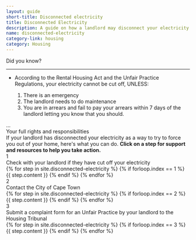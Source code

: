 ```yaml
---
layout: guide
short-title: Disconnected electricity
title: Disconnected Electricity
description: A guide on how a landlord may disconnect your electricity as a way to try to force you out of your home and steps on how you can respond.
name: disconnected-electricity
category-link: housing
category: Housing
---
```

<div class="did-you-know">
  <div class="title">
    <i class="fa fa-question-circle fa-fw" aria-hidden="true"></i> Did you know?
  </div>
  <hr>
  <div class="content">
    <ul class="fa-ul">
      <li>
        <i class="fa-li fa fa-gavel"></i>According to the Rental Housing Act and the Unfair Practice Regulations, your electricity cannot be cut off, UNLESS:
      </li>
    	<ol>
    	  <li>There is an emergency</li>
    	  <li>The landlord needs to do maintenance</li>
    	  <li>You are in arrears and fail to pay your arrears within 7 days of the landlord letting you know that you should. </li>
    	</ol>
    </ul>
    <div class="extra">
      ...
    </div>
    <a class="btn btn-primary show-extra"><i class="fa fa-caret-down" aria-hidden="true"></i> Your full rights and responsibilities</a>
  </div>
</div>

<div class="guide panel-group" id="accordion" role="tablist" aria-multiselectable="true">
  <div class="description">If your landlord has disconnected your electricity as a way to try to force you out of your home, here's what you can do. <b class="hidden-print">Click on a step for support and resources to help you take action.</b></div>
  <div class="panel single-step">
    <div class="panel-heading title-box" role="tab" id="headingOne">
      <div role="button" data-toggle="collapse" data-parent="#accordion" href="#collapseOne" aria-expanded="true" aria-controls="collapseOne">
        <div class="circle">1</div>
        <div class="title">Check with your landlord if they have cut off your electricity</div>
      </div>
    </div>
    <div id="collapseOne" class="panel-collapse collapse in" role="tabpanel" aria-labelledby="headingOne">
      <div class="panel-body">
        {% for step in site.disconnected-electricity %}
          {% if forloop.index == 1 %}
            {{ step.content }}
          {% endif %}
        {% endfor %}
      </div>
    </div>
  </div>
  <div class="panel single-step">
    <div class="panel-heading title-box" role="tab" id="headingTwo">
      <div role="button" data-toggle="collapse" data-parent="#accordion" href="#collapseTwo" aria-expanded="true" aria-controls="collapseTwo">
        <div class="circle">2</div>
        <div class="title">Contact the City of Cape Town</div>
      </div>
    </div>
    <div id="collapseTwo" class="panel-collapse collapse" role="tabpanel" aria-labelledby="headingTwo">
      <div class="panel-body">
        {% for step in site.disconnected-electricity %}
          {% if forloop.index == 2 %}
            {{ step.content }}
          {% endif %}
        {% endfor %}
      </div>
    </div>
  </div>
  <div class="panel single-step">
    <div class="panel-heading title-box" role="tab" id="headingThree">
      <div role="button" data-toggle="collapse" data-parent="#accordion" href="#collapseThree" aria-expanded="true" aria-controls="collapseThree">
        <div class="circle">3</div>
        <div class="title">Submit a complaint form for an Unfair Practice by your landlord to the Housing Tribunal</div>
      </div>
    </div>
    <div id="collapseThree" class="panel-collapse collapse" role="tabpanel" aria-labelledby="headingThree">
      <div class="panel-body">
        {% for step in site.disconnected-electricity %}
          {% if forloop.index == 3 %}
            {{ step.content }}
          {% endif %}
        {% endfor %}
      </div>
    </div>
  </div>
</div>
